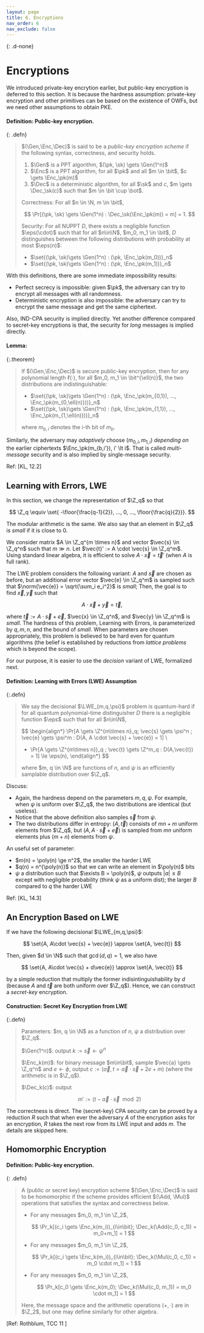 ```yaml
---
layout: page
title: 6. Encryptions
nav_order: 6
nav_exclude: false
---
```


$$
\newcommand{\Enc}{\mathsf{Enc}}
\newcommand{\Dec}{\mathsf{Dec}}
\newcommand{\LWE}{\mathsf{LWE}}
\newcommand{\Add}{\mathsf{Add}}
\newcommand{\Mul}{\mathsf{Mul}}
\newcommand{\norm}[1]{\| #1 \|}
$$
{: .d-none}

Encryptions
=====================

We introduced private-key encrytion earlier, but public-key encryption is deferred to this section.
It is because the hardness assumption: private-key encryption and other primitives can be based on 
the existence of OWFs, but we need other assumptions to obtain PKE. 

#### **Definition:** Public-key encryption.

{: .defn}
> $(\Gen,\Enc,\Dec)$ is said to be a *public-key encryption scheme* 
> if the following syntax, correctness, and security holds.
> 
> 1. $\Gen$ is a PPT algorithm, $(\pk, \sk) \gets \Gen(1^n)$
> 2. $\Enc$ is a PPT algorithm, for all $\pk$ and all $m \in \bit$, $c \gets \Enc_\pk(m)$
> 3. $\Dec$ is a deterministic algorithm, for all $\sk$ and $c$, $m \gets \Dec_\sk(c)$ such that $m \in \bit \cup \bot$.
> 
> Correctness: For all $n \in \N, m \in \bit$,
>
> $$
> \Pr[(\pk, \sk) \gets \Gen(1^n) : \Dec_\sk(\Enc_\pk(m)) = m] = 1.
> $$  
> 
> Security:
> For all NUPPT $D$, there exists a negligible function $\eps(\cdot)$ such that
> for all $n\in\N$, $m_0, m_1 \in \bit$, $D$ distinguishes between the following distributions 
> with probability at most $\eps(n)$:
> 
> - $\set{(\pk, \sk)\gets \Gen(1^n) : (\pk, \Enc_\pk(m_0))}_n$
> - $\set{(\pk, \sk)\gets \Gen(1^n) : (\pk, \Enc_\pk(m_1))}_n$


With this definitions, there are some immediate impossibility results:

- Perfect secrecy is impossible: given $\pk$, the adversary can try to encrypt all messages with all randomness. 
- Deterministic encryption is also impossible: the adversary can try to encrypt the same message and get the same ciphertext.

Also, IND-CPA security is implied directly.
Yet another difference compared to secret-key encryptions is that,
the security for *long* messages is implied directly.

#### **Lemma:**

{:.theorem}
> If $(\Gen,\Enc,\Dec)$ is secure public-key encryption, then
> for any polynomial length $\ell(\cdot)$, for all $m_0, m_1 \in \bit^{\ell(n)}$,
> the two distributions are indistinguishable:
> 
> - $\set{(\pk, \sk)\gets \Gen(1^n) : (\pk, \Enc_\pk(m_{0,1}), ..., \Enc_\pk(m_{0,\ell(n)}))}_n$
> - $\set{(\pk, \sk)\gets \Gen(1^n) : (\pk, \Enc_\pk(m_{1,1}), ..., \Enc_\pk(m_{1,\ell(n)}))}_n$
> 
> where $m_{b,i}$ denotes the $i$-th bit of $m_b$.

Similarly, the adversary may *adaptively* choose $(m_{0,i}, m_{1,i})$ *depending on*
the earlier ciphertexts $\Enc_\pk(m_{b,i'}), i' \lt i$. 
That is called *multi-message* security and is also implied by single-message security.

Ref: [KL, 12.2]

Learning with Errors, LWE
-------------------------

In this section, we change the representation of $\Z_q$ so that

$$
\Z_q \equiv \set{ -\floor{\frac{q-1}{2}}, ..., 0, ..., \floor{\frac{q}{2}}}.
$$

The modular arithmetic is the same.
We also say that an element in $\Z_q$ is *small* if it is close to 0.

We consider matrix $A \in \Z_q^{m \times n}$ and vector $\vec{s} \in \Z_q^n$
such that $m \gg n$.
Let $\vec{t}' := A \cdot \vec{s} \in \Z_q^m$.
Using standard linear algebra, it is efficient to solve $A \cdot \vec{x} = \vec{t}'$
(when $A$ is full rank).

The LWE problem considers the following variant:
$A$ and $\vec{s}$ are chosen as before, but an additional error vector $\vec{e} \in \Z_q^m$
is sampled such that $\norm{\vec{e}} = \sqrt{\sum_i e_i^2}$ is *small*;
Then, the goal is to find $\vec{x}, \vec{y}$ such that

$$
A \cdot \vec{x} + \vec{y} = \vec{t},
$$

where $\vec{t} := A \cdot \vec{s} + \vec{e}$, $\vec{x} \in \Z_q^n$, and
$\vec{y} \in \Z_q^m$ is *small*.
The hardness of this problem, Learning with Errors,
is parameterized by $q, m, n$, and the bound of *small*.
When parameters are chosen appropriately, 
this problem is believed to be hard even for quantum algorithms
(the belief is established by reductions from *lattice problems* which is beyond the scope).

For our purpose, it is easier to use the *decision* variant of LWE, formalized next.

#### **Definition**: Learning with Errors (LWE) Assumption

{:.defn}
> We say the decisional $\LWE_{m,q,\psi}$ problem is quantum-hard 
> if for all quantum polynomial-time distinguisher $D$
> there is a negligible function $\eps$ such that for all $n\in\N$,
> 
> $$
> \begin{align*}
> \Pr[A \gets \Z^{m\times n}_q; \vec{s} \gets \psi^n ; \vec{e} \gets \psi^m : D(A, A \cdot \vec{s} + \vec{e}) = 1] \\
> - \Pr[A \gets \Z^{m\times n})_q ; \vec{t} \gets \Z^m_q : D(A,\vec{t}) = 1] \le \eps(n),
> \end{align*}
> $$
> 
> where $m, q \in \N$ are functions of $n$, and $\psi$ is an efficiently samplable distribution over $\Z_q$.

Discuss:

- Again, the hardness depend on the parameters $m,q,\psi$. 
  For example, when $\psi$ is uniform over $\Z_q$, the two distributions are identical (but useless).
- Notice that the above definition also samples $\vec{s}$ from $\psi$.
- The two distributions differ in entropy:
  $(A,\vec{t})$ consists of $mn + m$ uniform elements from $\Z_q$, 
  but $(A, A \cdot \vec{s} + \vec{e})$ is sampled from $mn$ uniform elements plus $(m+n)$ elements from $\psi$.

An useful set of parameter:

- $m(n) = \poly(n) \ge n^2$, the smaller the harder LWE
- $q(n) = n^{\poly(n)}$ so that we can write an element in $\poly(n)$ bits
- $\psi$ a distribution such that $\exists B = \poly(n)$, 
  $\psi$ outputs $|a| \le B$ except with negligible probability
  (think $\psi$ as a uniform dist);
  the larger $B$ compared to $q$ the harder LWE

Ref: [KL, 14.3]

An Encryption Based on LWE
--------------------------

If we have the following decisional $\LWE_{m,q,\psi}$:

$$
\set{A, A\cdot \vec{s} + \vec{e}} \approx \set{A, \vec{t}}
$$

Then, given $d \in \N$ such that $\gcd(d,q) = 1$, we also have

$$
\set{A, A\cdot \vec{s} + d\vec{e}} \approx \set{A, \vec{t}}
$$

by a simple reduction that multiply the former indisintinguishability by $d$
(because $A$ and $\vec{t}$ are both uniform over $\Z_q$).
Hence, we can construct a *secret-key* encryption.

#### **Construction**: Secret Key Encryption from LWE

{:.defn}
> Parameters: $m, q \in \N$ as a function of $n$, $\psi$ a distribution over $\Z_q$.
> 
> $\Gen(1^n)$:
> output $k := \vec{s} \gets \psi^n$
> 
> $\Enc_k(m)$:
> for binary message $m\in\bit$, sample $\vec{a} \gets \Z_q^n$ and $e \gets \phi$,
> output $c:=(\vec{a}, t = \vec{a} \cdot \vec{s} + 2e + m)$ (where the arithmetic is in $\Z_q$).
> 
> $\Dec_k(c)$:
> output
> 
> $$
> m' := (t - \vec{a}\cdot \vec{s} \mod 2)
> $$

The correctness is direct.
The (secret-key) CPA security can be proved by a reduction $R$ such that
when ever the adversary $A$ of the encryption asks for an encryption,
$R$ takes the next row from its LWE input and adds $m$.
The details are skipped here.

Homomorphic Encryption
--------------------------


#### **Definition:** Public-key encryption.

{: .defn}
> A (public or secret key) encryption scheme $(\Gen,\Enc,\Dec)$ is said to be homomorphic
> if the scheme provides efficient $(\Add, \Mul)$ operations that satisfies the syntax and correctness below.
> 
> - For any messages $m_0, m_1 \in \Z_2$,
>   
>   $$
>   \Pr_k[(c_i \gets \Enc_k(m_i))_{i\in\bit}; \Dec_k(\Add(c_0, c_1)) = m_0+m_1] = 1
>   $$
>   
> - For any messages $m_0, m_1 \in \Z_2$,
>   
>   $$
>   \Pr_k[(c_i \gets \Enc_k(m_i))_{i\in\bit}; \Dec_k(\Mul(c_0, c_1)) = m_0 \cdot m_1] = 1
>   $$
>   
> - For any messages $m_0, m_1 \in \Z_2$,
>   
>   $$
>   \Pr_k[c_0 \gets \Enc_k(m_0); \Dec_k(\Mul(c_0, m_1)) = m_0 \cdot m_1] = 1
>   $$
>   
> Here, the message space and the arithmetic operations $(+,\cdot)$ are in $\Z_2$, 
> but one may define similarly for other algebra.


[Ref: Rothblum, TCC 11 ]